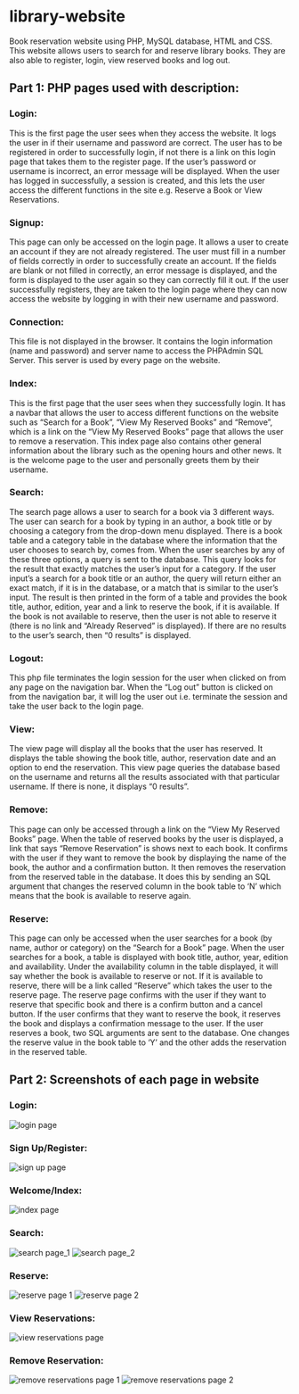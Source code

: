 # library-website
Book reservation website using PHP, MySQL database, HTML and CSS. This website allows users to search for and reserve library books. They are also able to register, login, view reserved books and log out. 

## Part 1: PHP pages used with description:
### Login: 
This is the first page the user sees when they access the website. It logs the user in if their username and password are correct. The user has to be registered in order to successfully login, if not there is a link on this login page that takes them to the register page. If the user’s password or username is incorrect, an error message will be displayed. When the user has logged in successfully, a session is created, and this lets the user access the different functions in the site e.g. Reserve a Book or View Reservations.
### Signup:
This page can only be accessed on the login page. It allows a user to create an account if they are not already registered. The user must fill in a number of fields correctly in order to successfully create an account. If the fields are blank or not filled in correctly, an error message is displayed, and the form is displayed to the user again so they can correctly fill it out. If the user successfully registers, they are taken to the login page where they can now access the website by logging in with their new username and password. 
### Connection:
This file is not displayed in the browser. It contains the login information (name and password) and server name to access the PHPAdmin SQL Server. This server is used by every page on the website. 
### Index:
This is the first page that the user sees when they successfully login. It has a navbar that allows the user to access different functions on the website such as “Search for a Book”, “View My Reserved Books” and “Remove”, which is a link on the “View My Reserved Books” page that allows the user to remove a reservation. This index page also contains other general information about the library such as the opening hours and other news. It is the welcome page to the user and personally greets them by their username. 
### Search:
The search page allows a user to search for a book via 3 different ways. The user can search for a book by typing in an author, a book title or by choosing a category from the drop-down menu displayed. There is a book table and a category table in the database where the information that the user chooses to search by, comes from. When the user searches by any of these three options, a query is sent to the database. This query looks for the result that exactly matches the user’s input for a category. If the user input’s a search for a book title or an author, the query will return either an exact match, if it is in the database, or a match that is similar to the user’s input. The result is then printed in the form of a table and provides the book title, author, edition, year and a link to reserve the book, if it is available. If the book is not available to reserve, then the user is not able to reserve it (there is no link and “Already Reserved” is displayed). If there are no results to the user’s search, then “0 results” is displayed.
### Logout:
This php file terminates the login session for the user when clicked on from any page on the navigation bar. When the “Log out” button is clicked on from the navigation bar, it will log the user out i.e. terminate the session and take the user back to the login page. 
### View:
The view page will display all the books that the user has reserved. It displays the table showing the book title, author, reservation date and an option to end the reservation. This view page queries the database based on the username and returns all the results associated with that particular username. If there is none, it displays “0 results”.
### Remove:
This page can only be accessed through a link on the “View My Reserved Books” page. When the table of reserved books by the user is displayed, a link that says “Remove Reservation” is shows next to each book. It confirms with the user if they want to remove the book by displaying the name of the book, the author and a confirmation button. It then removes the reservation from the reserved table in the database. It does this by sending an SQL argument that changes the reserved column in the book table to ‘N’ which means that the book is available to reserve again. 
### Reserve:
This page can only be accessed when the user searches for a book (by name, author or category) on the “Search for a Book” page. When the user searches for a book, a table is displayed with book title, author, year, edition and availability. Under the availability column in the table displayed, it will say whether the book is available to reserve or not. If it is available to reserve, there will be a link called “Reserve” which takes the user to the reserve page. The reserve page confirms with the user if they want to reserve that specific book and there is a confirm button and a cancel button. If the user confirms that they want to reserve the book, it reserves the book and displays a confirmation message to the user. If the user reserves a book, two SQL arguments are sent to the database. One changes the reserve value in the book table to ‘Y’ and the other adds the reservation in the reserved table. 

## Part 2: Screenshots of each page in website

### Login:
 ![login page](https://github.com/danellejp/library-website/assets/124165006/c09cf771-288c-4097-a351-1eba0abb6141)

### Sign Up/Register:
![sign up page](https://github.com/danellejp/library-website/assets/124165006/f89b15e7-44b8-4b0a-b518-4e989536e538)

### Welcome/Index:
![index page](https://github.com/danellejp/library-website/assets/124165006/798a5e23-b0d6-47f5-b87c-472f41ea206f)

### Search:
![search page_1](https://github.com/danellejp/library-website/assets/124165006/edcbb6ba-a575-4bca-9ce6-1bed6311f566)
![search page_2](https://github.com/danellejp/library-website/assets/124165006/4affc852-6be9-4398-940f-82aa5347c2c9)

### Reserve:
![reserve page 1](https://github.com/danellejp/library-website/assets/124165006/0b5cd718-b636-41a1-a8e3-423d9d9af849)
![reserve page 2](https://github.com/danellejp/library-website/assets/124165006/58fd0267-c93d-43f4-9992-5ea6e317fec4)

### View Reservations:
![view reservations page](https://github.com/danellejp/library-website/assets/124165006/90604c6c-37ca-4099-99de-fedb3c646db5)

### Remove Reservation:
![remove reservations page 1](https://github.com/danellejp/library-website/assets/124165006/bf525565-ea6f-4e38-b77b-4886ac4f409e)
![remove reservations page 2](https://github.com/danellejp/library-website/assets/124165006/10ef6012-d9a2-4219-bd97-242bf683928e)
